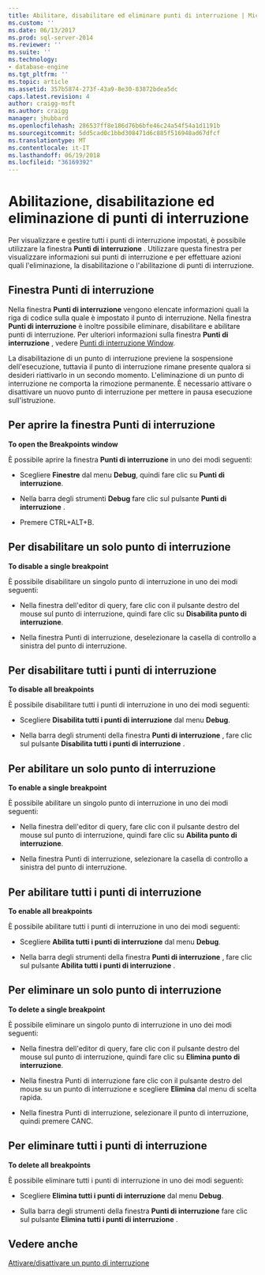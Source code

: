 ```yaml
---
title: Abilitare, disabilitare ed eliminare punti di interruzione | Microsoft Docs
ms.custom: ''
ms.date: 06/13/2017
ms.prod: sql-server-2014
ms.reviewer: ''
ms.suite: ''
ms.technology:
- database-engine
ms.tgt_pltfrm: ''
ms.topic: article
ms.assetid: 357b5874-273f-43a9-8e30-83872bdea5dc
caps.latest.revision: 4
author: craigg-msft
ms.author: craigg
manager: jhubbard
ms.openlocfilehash: 286537ff8e186d76b6bfe46c24a54f54a1d1191b
ms.sourcegitcommit: 5dd5cad0c1bbd308471d6c885f516948ad67dfcf
ms.translationtype: MT
ms.contentlocale: it-IT
ms.lasthandoff: 06/19/2018
ms.locfileid: "36169392"
---
```

# <a name="enable-disable-and-delete-breakpoints"></a>Abilitazione, disabilitazione ed eliminazione di punti di interruzione
  Per visualizzare e gestire tutti i punti di interruzione impostati, è possibile utilizzare la finestra **Punti di interruzione** . Utilizzare questa finestra per visualizzare informazioni sui punti di interruzione e per effettuare azioni quali l'eliminazione, la disabilitazione o l'abilitazione di punti di interruzione.  
  
## <a name="the-breakpoints-window"></a>Finestra Punti di interruzione  
 Nella finestra **Punti di interruzione** vengono elencate informazioni quali la riga di codice sulla quale è impostato il punto di interruzione. Nella finestra **Punti di interruzione** è inoltre possibile eliminare, disabilitare e abilitare punti di interruzione. Per ulteriori informazioni sulla finestra **Punti di interruzione** , vedere [Punti di interruzione Window](transact-sql-debugger-breakpoints-window.md).  
  
 La disabilitazione di un punto di interruzione previene la sospensione dell'esecuzione, tuttavia il punto di interruzione rimane presente qualora si desideri riattivarlo in un secondo momento. L'eliminazione di un punto di interruzione ne comporta la rimozione permanente. È necessario attivare o disattivare un nuovo punto di interruzione per mettere in pausa esecuzione sull'istruzione.  
  
## <a name="to-open-the-breakpoints-window"></a>Per aprire la finestra Punti di interruzione  
 **To open the Breakpoints window**  
  
 È possibile aprire la finestra **Punti di interruzione** in uno dei modi seguenti:  
  
-   Scegliere **Finestre** dal menu **Debug**, quindi fare clic su **Punti di interruzione**.  
  
-   Nella barra degli strumenti **Debug** fare clic sul pulsante **Punti di interruzione** .  
  
-   Premere CTRL+ALT+B.  
  
## <a name="to-disable-a-single-breakpoint"></a>Per disabilitare un solo punto di interruzione  
 **To disable a single breakpoint**  
  
 È possibile disabilitare un singolo punto di interruzione in uno dei modi seguenti:  
  
-   Nella finestra dell'editor di query, fare clic con il pulsante destro del mouse sul punto di interruzione, quindi fare clic su **Disabilita punto di interruzione**.  
  
-   Nella finestra Punti di interruzione, deselezionare la casella di controllo a sinistra del punto di interruzione.  
  
## <a name="to-disable-all-breakpoints"></a>Per disabilitare tutti i punti di interruzione  
 **To disable all breakpoints**  
  
 È possibile disabilitare tutti i punti di interruzione in uno dei modi seguenti:  
  
-   Scegliere **Disabilita tutti i punti di interruzione** dal menu **Debug**.  
  
-   Nella barra degli strumenti della finestra **Punti di interruzione** , fare clic sul pulsante **Disabilita tutti i punti di interruzione** .  
  
## <a name="to-enable-a-single-breakpoint"></a>Per abilitare un solo punto di interruzione  
 **To enable a single breakpoint**  
  
 È possibile abilitare un singolo punto di interruzione in uno dei modi seguenti:  
  
-   Nella finestra dell'editor di query, fare clic con il pulsante destro del mouse sul punto di interruzione, quindi fare clic su **Abilita punto di interruzione**.  
  
-   Nella finestra Punti di interruzione, selezionare la casella di controllo a sinistra del punto di interruzione.  
  
## <a name="to-enable-all-breakpoints"></a>Per abilitare tutti i punti di interruzione  
 **To enable all breakpoints**  
  
 È possibile abilitare tutti i punti di interruzione in uno dei modi seguenti:  
  
-   Scegliere **Abilita tutti i punti di interruzione** dal menu **Debug**.  
  
-   Nella barra degli strumenti della finestra **Punti di interruzione** , fare clic sul pulsante **Abilita tutti i punti di interruzione** .  
  
## <a name="to-delete-a-single-breakpoint"></a>Per eliminare un solo punto di interruzione  
 **To delete a single breakpoint**  
  
 È possibile eliminare un singolo punto di interruzione in uno dei modi seguenti:  
  
-   Nella finestra dell'editor di query, fare clic con il pulsante destro del mouse sul punto di interruzione, quindi fare clic su **Elimina punto di interruzione**.  
  
-   Nella finestra Punti di interruzione fare clic con il pulsante destro del mouse su un punto di interruzione e scegliere **Elimina** dal menu di scelta rapida.  
  
-   Nella finestra Punti di interruzione, selezionare il punto di interruzione, quindi premere CANC.  
  
## <a name="to-delete-all-breakpoints"></a>Per eliminare tutti i punti di interruzione  
 **To delete all breakpoints**  
  
 È possibile eliminare tutti i punti di interruzione in uno dei modi seguenti:  
  
-   Scegliere **Elimina tutti i punti di interruzione** dal menu **Debug**.  
  
-   Sulla barra degli strumenti della finestra **Punti di interruzione** fare clic sul pulsante **Elimina tutti i punti di interruzione** .  
  
## <a name="see-also"></a>Vedere anche  
 [Attivare/disattivare un punto di interruzione](../spatial/point.md)  
  
  
